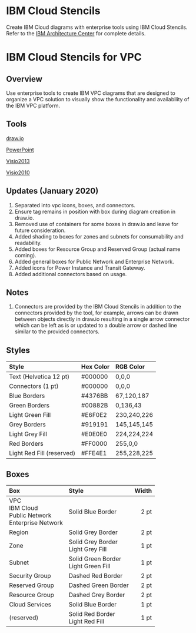 # IBM Cloud Stencils

Create IBM Cloud diagrams with enterprise tools using IBM Cloud Stencils.  
Refer to the [IBM Architecture Center](https://www.ibm.com/cloud/garage/architectures/edit) for complete details.

# IBM Cloud Stencils for VPC

## Overview

Use enterprise tools to create IBM VPC diagrams that are designed to organize a VPC solution to visually show the functionality and availability of the IBM VPC platform.    

## Tools

[draw.io](/drawio/drawio.md)

[PowerPoint](/powerpoint/powerpoint.md)

[Visio2013](/visio2013/visio2013.md)

[Visio2010](/visio2010/visio2010.md)

## Updates (January 2020)

1. Separated into vpc icons, boxes, and connectors.
2. Ensure tag remains in position with box during diagram creation in draw.io.  
3. Removed use of containers for some boxes in draw.io and leave for future consideration.
4. Added shading to boxes for zones and subnets for consumability and readability.
5. Added boxes for Resource Group and Reserved Group (actual name coming).
6. Added general boxes for Public Network and Enterprise Network.
7. Added icons for Power Instance and Transit Gateway.
8. Added additional connectors based on usage. 

## Notes

1. Connectors are provided by the IBM Cloud Stencils in addition to the connectors provided by the tool, for example, arrows can be drawn between objects directly in draw.io resulting in a single arrow connector which can be left as is or updated to a double arrow or dashed line similar to the provided connectors.

## Styles

| Style | Hex Color | RGB Color |
| :--- | :--- | :--- |
| Text (Helvetica 12 pt) | #000000 | 0,0,0 |
| Connectors (1 pt) | #000000 | 0,0,0 |
| Blue Borders | #4376BB | 67,120,187 |
| Green Borders | #00882B | 0,136,43 |
| Light Green Fill | #E6F0E2 | 230,240,226 |
| Grey Borders | #919191 | 145,145,145 |
| Light Grey Fill | #E0E0E0 | 224,224,224 |
| Red Borders | #FF0000 | 255,0,0 |
| Light Red Fill (reserved) | #FFE4E1 | 255,228,225 |

## Boxes

| Box | Style | Width |
| :--- | :--- | ---: |
| VPC<br/>IBM Cloud<br/>Public Network<br/>Enterprise Network | Solid Blue Border | 2 pt |
| Region | Solid Grey Border | 2 pt |
| Zone | Solid Grey Border<br/>Light Grey Fill | 1 pt |
| Subnet | Solid Green Border<br>Light Green Fill | 1 pt |
| Security Group | Dashed Red Border | 2 pt |
| Reserved Group | Dashed Green Border | 2 pt |
| Resource Group | Dashed Grey Border | 2 pt |
| Cloud Services | Solid Blue Border | 1 pt |
| (reserved) | Solid Red Border<br>Light Red Fill | 1 pt |
